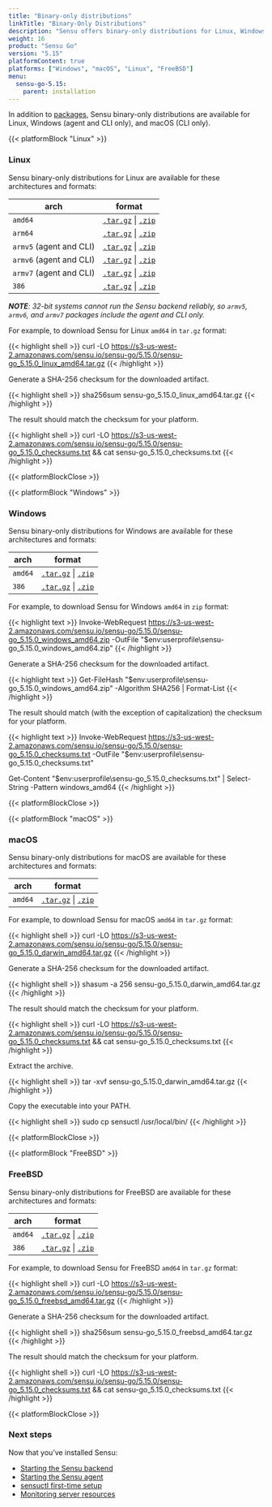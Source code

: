 ```yaml
---
title: "Binary-only distributions"
linkTitle: "Binary-Only Distributions"
description: "Sensu offers binary-only distributions for Linux, Windows, and macOS. Read the guide to learn how to download and verify Sensu binaries."
weight: 16
product: "Sensu Go"
version: "5.15"
platformContent: true
platforms: ["Windows", "macOS", "Linux", "FreeBSD"]
menu:
  sensu-go-5.15:
    parent: installation
---
```


In addition to [packages][1], Sensu binary-only distributions are available for Linux, Windows (agent and CLI only), and macOS (CLI only).

{{< platformBlock "Linux" >}}

### Linux

Sensu binary-only distributions for Linux are available for these architectures and formats:

| arch | format |
| --- | --- |
| `amd64` | [`.tar.gz`][14] \| [`.zip`][20]
| `arm64` | [`.tar.gz`][15] \| [`.zip`][21]
| `armv5` (agent and CLI) | [`.tar.gz`][16] \| [`.zip`][22]
| `armv6` (agent and CLI) | [`.tar.gz`][17] \| [`.zip`][23]
| `armv7` (agent and CLI) | [`.tar.gz`][18] \| [`.zip`][24]
| `386` | [`.tar.gz`][19] \| [`.zip`][25]

_**NOTE**: 32-bit systems cannot run the Sensu backend reliably, so `armv5`, `armv6`, and `armv7` packages include the agent and CLI only._

For example, to download Sensu for Linux `amd64` in `tar.gz` format:

{{< highlight shell >}}
curl -LO https://s3-us-west-2.amazonaws.com/sensu.io/sensu-go/5.15.0/sensu-go_5.15.0_linux_amd64.tar.gz
{{< /highlight >}}

Generate a SHA-256 checksum for the downloaded artifact.

{{< highlight shell >}}
sha256sum sensu-go_5.15.0_linux_amd64.tar.gz
{{< /highlight >}}

The result should match the checksum for your platform.

{{< highlight shell >}}
curl -LO https://s3-us-west-2.amazonaws.com/sensu.io/sensu-go/5.15.0/sensu-go_5.15.0_checksums.txt && cat sensu-go_5.15.0_checksums.txt
{{< /highlight >}}

{{< platformBlockClose >}}

{{< platformBlock "Windows" >}}

### Windows

Sensu binary-only distributions for Windows are available for these architectures and formats:

| arch | format |
| --- | --- |
| `amd64` | [`.tar.gz`][26] \| [`.zip`][28]
| `386` | [`.tar.gz`][27] \| [`.zip`][29]

For example, to download Sensu for Windows `amd64` in `zip` format:

{{< highlight text >}}
Invoke-WebRequest https://s3-us-west-2.amazonaws.com/sensu.io/sensu-go/5.15.0/sensu-go_5.15.0_windows_amd64.zip  -OutFile "$env:userprofile\sensu-go_5.15.0_windows_amd64.zip"
{{< /highlight >}}

Generate a SHA-256 checksum for the downloaded artifact.

{{< highlight text >}}
Get-FileHash "$env:userprofile\sensu-go_5.15.0_windows_amd64.zip" -Algorithm SHA256 | Format-List
{{< /highlight >}}

The result should match (with the exception of capitalization) the checksum for your platform.

{{< highlight text >}}
Invoke-WebRequest https://s3-us-west-2.amazonaws.com/sensu.io/sensu-go/5.15.0/sensu-go_5.15.0_checksums.txt -OutFile "$env:userprofile\sensu-go_5.15.0_checksums.txt"

Get-Content "$env:userprofile\sensu-go_5.15.0_checksums.txt" | Select-String -Pattern windows_amd64
{{< /highlight >}}

{{< platformBlockClose >}}

{{< platformBlock "macOS" >}}

### macOS

Sensu binary-only distributions for macOS are available for these architectures and formats:

| arch | format |
| --- | --- |
| `amd64` | [`.tar.gz`][30] \| [`.zip`][31]

For example, to download Sensu for macOS `amd64` in `tar.gz` format:

{{< highlight shell >}}
curl -LO https://s3-us-west-2.amazonaws.com/sensu.io/sensu-go/5.15.0/sensu-go_5.15.0_darwin_amd64.tar.gz
{{< /highlight >}}

Generate a SHA-256 checksum for the downloaded artifact.

{{< highlight shell >}}
shasum -a 256 sensu-go_5.15.0_darwin_amd64.tar.gz
{{< /highlight >}}

The result should match the checksum for your platform.

{{< highlight shell >}}
curl -LO https://s3-us-west-2.amazonaws.com/sensu.io/sensu-go/5.15.0/sensu-go_5.15.0_checksums.txt && cat sensu-go_5.15.0_checksums.txt
{{< /highlight >}}

Extract the archive.

{{< highlight shell >}}
tar -xvf sensu-go_5.15.0_darwin_amd64.tar.gz
{{< /highlight >}}

Copy the executable into your PATH.

{{< highlight shell >}}
sudo cp sensuctl /usr/local/bin/
{{< /highlight >}}

{{< platformBlockClose >}}

{{< platformBlock "FreeBSD" >}}

### FreeBSD

Sensu binary-only distributions for FreeBSD are available for these architectures and formats:

| arch | format |
| --- | --- |
| `amd64` | [`.tar.gz`][32] \| [`.zip`][33]
| `386` | [`.tar.gz`][34] \| [`.zip`][35]

For example, to download Sensu for FreeBSD `amd64` in `tar.gz` format:

{{< highlight shell >}}
curl -LO https://s3-us-west-2.amazonaws.com/sensu.io/sensu-go/5.15.0/sensu-go_5.15.0_freebsd_amd64.tar.gz
{{< /highlight >}}

Generate a SHA-256 checksum for the downloaded artifact.

{{< highlight shell >}}
sha256sum sensu-go_5.15.0_freebsd_amd64.tar.gz
{{< /highlight >}}

The result should match the checksum for your platform.

{{< highlight shell >}}
curl -LO https://s3-us-west-2.amazonaws.com/sensu.io/sensu-go/5.15.0/sensu-go_5.15.0_checksums.txt && cat sensu-go_5.15.0_checksums.txt
{{< /highlight >}}

{{< platformBlockClose >}}

### Next steps

Now that you’ve installed Sensu:

- [Starting the Sensu backend][2]
- [Starting the Sensu agent][3]
- [sensuctl first-time setup][4]
- [Monitoring server resources][5]

[2]: ../../reference/backend#operation
[3]: ../../reference/agent#operation
[4]: ../../sensuctl/reference#first-time-setup
[5]: ../../guides/monitor-server-resources
[1]: ../install-sensu
[14]: https://s3-us-west-2.amazonaws.com/sensu.io/sensu-go/5.15.0/sensu-go_5.15.0_linux_amd64.tar.gz
[15]: https://s3-us-west-2.amazonaws.com/sensu.io/sensu-go/5.15.0/sensu-go_5.15.0_linux_arm64.tar.gz
[16]: https://s3-us-west-2.amazonaws.com/sensu.io/sensu-go/5.15.0/sensu-go_5.15.0_linux_armv5.tar.gz
[17]: https://s3-us-west-2.amazonaws.com/sensu.io/sensu-go/5.15.0/sensu-go_5.15.0_linux_armv6.tar.gz
[18]: https://s3-us-west-2.amazonaws.com/sensu.io/sensu-go/5.15.0/sensu-go_5.15.0_linux_armv7.tar.gz
[19]: https://s3-us-west-2.amazonaws.com/sensu.io/sensu-go/5.15.0/sensu-go_5.15.0_linux_386.tar.gz
[20]: https://s3-us-west-2.amazonaws.com/sensu.io/sensu-go/5.15.0/sensu-go_5.15.0_linux_amd64.zip
[21]: https://s3-us-west-2.amazonaws.com/sensu.io/sensu-go/5.15.0/sensu-go_5.15.0_linux_arm64.zip
[22]: https://s3-us-west-2.amazonaws.com/sensu.io/sensu-go/5.15.0/sensu-go_5.15.0_linux_armv5.zip
[23]: https://s3-us-west-2.amazonaws.com/sensu.io/sensu-go/5.15.0/sensu-go_5.15.0_linux_armv6.zip
[24]: https://s3-us-west-2.amazonaws.com/sensu.io/sensu-go/5.15.0/sensu-go_5.15.0_linux_armv7.zip
[25]: https://s3-us-west-2.amazonaws.com/sensu.io/sensu-go/5.15.0/sensu-go_5.15.0_linux_386.zip
[26]: https://s3-us-west-2.amazonaws.com/sensu.io/sensu-go/5.15.0/sensu-go_5.15.0_windows_amd64.tar.gz
[27]: https://s3-us-west-2.amazonaws.com/sensu.io/sensu-go/5.15.0/sensu-go_5.15.0_windows_386.tar.gz
[28]: https://s3-us-west-2.amazonaws.com/sensu.io/sensu-go/5.15.0/sensu-go_5.15.0_windows_amd64.zip
[29]: https://s3-us-west-2.amazonaws.com/sensu.io/sensu-go/5.15.0/sensu-go_5.15.0_windows_386.zip
[30]: https://s3-us-west-2.amazonaws.com/sensu.io/sensu-go/5.15.0/sensu-go_5.15.0_darwin_amd64.tar.gz
[31]: https://s3-us-west-2.amazonaws.com/sensu.io/sensu-go/5.15.0/sensu-go_5.15.0_darwin_amd64.zip
[32]: https://s3-us-west-2.amazonaws.com/sensu.io/sensu-go/5.15.0/sensu-go_5.15.0_freebsd_amd64.tar.gz
[33]: https://s3-us-west-2.amazonaws.com/sensu.io/sensu-go/5.15.0/sensu-go_5.15.0_freebsd_amd64.zip
[34]: https://s3-us-west-2.amazonaws.com/sensu.io/sensu-go/5.15.0/sensu-go_5.15.0_freebsd_386.tar.gz
[35]: https://s3-us-west-2.amazonaws.com/sensu.io/sensu-go/5.15.0/sensu-go_5.15.0_freebsd_386.zip
